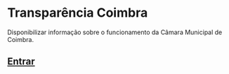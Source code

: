 Transparência Coimbra
=====================

Disponibilizar informação sobre o funcionamento da Câmara Municipal de Coimbra.

[Entrar](https://github.com/ImproveCoimbra/transparencia/wiki)
--------------------------------------------------------------
